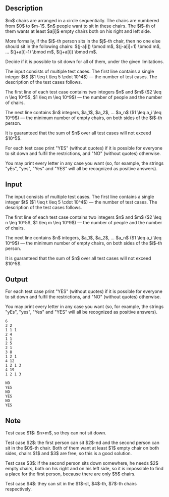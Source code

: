 ## Description

<div><p>$m$ chairs are arranged in a circle sequentially. The chairs are numbered from $0$ to $m-1$. $n$ people want to sit in these chairs. The $i$-th of them wants at least $a[i]$ empty chairs both on his right and left side. </p><p>More formally, if the $i$-th person sits in the $j$-th chair, then no one else should sit in the following chairs: $(j-a[i]) \bmod m$, $(j-a[i]+1) \bmod m$, ... $(j+a[i]-1) \bmod m$, $(j+a[i]) \bmod m$.</p><p>Decide if it is possible to sit down for all of them, under the given limitations.</p></div><div class="input-specification"><p>The input consists of multiple test cases. The first line contains a single integer $t$ ($1 \leq t \leq 5 \cdot 10^4$) — the number of test cases. The description of the test cases follows.</p><p>The first line of each test case contains two integers $n$ and $m$ ($2 \leq n \leq 10^5$, $1 \leq m \leq 10^9$) — the number of people and the number of chairs.</p><p>The next line contains $n$ integers, $a_1$, $a_2$, ... $a_n$ ($1 \leq a_i \leq 10^9$) — the minimum number of empty chairs, on both sides of the $i$-th person.</p><p>It is guaranteed that the sum of $n$ over all test cases will not exceed $10^5$.</p></div><div class="output-specification"><p>For each test case print "YES" (without quotes) if it is possible for everyone to sit down and fulfil the restrictions, and "NO" (without quotes) otherwise.</p><p>You may print every letter in any case you want (so, for example, the strings "yEs", "yes", "Yes" and "YES" will all be recognized as positive answers).</p></div>

## Input

<p>The input consists of multiple test cases. The first line contains a single integer $t$ ($1 \leq t \leq 5 \cdot 10^4$) — the number of test cases. The description of the test cases follows.</p><p>The first line of each test case contains two integers $n$ and $m$ ($2 \leq n \leq 10^5$, $1 \leq m \leq 10^9$) — the number of people and the number of chairs.</p><p>The next line contains $n$ integers, $a_1$, $a_2$, ... $a_n$ ($1 \leq a_i \leq 10^9$) — the minimum number of empty chairs, on both sides of the $i$-th person.</p><p>It is guaranteed that the sum of $n$ over all test cases will not exceed $10^5$.</p>

## Output

<p>For each test case print "YES" (without quotes) if it is possible for everyone to sit down and fulfil the restrictions, and "NO" (without quotes) otherwise.</p><p>You may print every letter in any case you want (so, for example, the strings "yEs", "yes", "Yes" and "YES" will all be recognized as positive answers).</p>





```input1
6
3 2
1 1 1
2 4
1 1
2 5
2 1
3 8
1 2 1
4 12
1 2 1 3
4 19
1 2 1 3
```




```output1
NO
YES
NO
YES
NO
YES
```



## Note

<p>Test case $1$: $n&gt;m$, so they can not sit down.</p><p>Test case $2$: the first person can sit $2$-nd and the second person can sit in the $0$-th chair. Both of them want at least $1$ empty chair on both sides, chairs $1$ and $3$ are free, so this is a good solution.</p><p>Test case $3$: if the second person sits down somewhere, he needs $2$ empty chairs, both on his right and on his left side, so it is impossible to find a place for the first person, because there are only $5$ chairs.</p><p>Test case $4$: they can sit in the $1$-st, $4$-th, $7$-th chairs respectively.</p>
